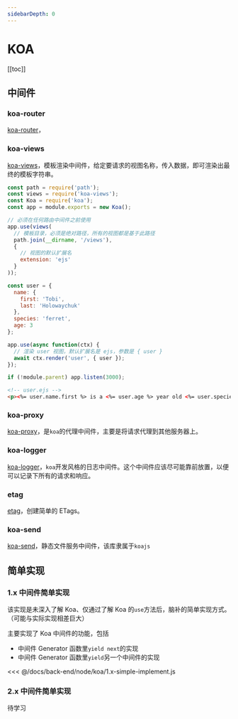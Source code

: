 ```yaml
---
sidebarDepth: 0
---
```


# KOA

[[toc]]

## 中间件

### koa-router

[koa-router](https://github.com/ZijianHe/koa-router)，

### koa-views

[koa-views](https://github.com/queckezz/koa-views)，模板渲染中间件，给定要请求的视图名称，传入数据，即可渲染出最终的模板字符串。

```js
const path = require('path');
const views = require('koa-views');
const Koa = require('koa');
const app = module.exports = new Koa();

// 必须在任何路由中间件之前使用
app.use(views(
  // 模板目录，必须是绝对路径，所有的视图都是基于此路径
  path.join(__dirname, '/views'),
  {
    // 视图的默认扩展名
    extension: 'ejs'
  }
));

const user = {
  name: {
    first: 'Tobi',
    last: 'Holowaychuk'
  },
  species: 'ferret',
  age: 3
};

app.use(async function(ctx) {
  // 渲染 user 视图，默认扩展名是 ejs，参数是 { user }
  await ctx.render('user', { user });
});

if (!module.parent) app.listen(3000);
```

```html
<!-- user.ejs -->
<p><%= user.name.first %> is a <%= user.age %> year old <%= user.species %>.</p>
```

### koa-proxy

[koa-proxy](https://github.com/popomore/koa-proxy)，是`koa`的代理中间件，主要是将请求代理到其他服务器上。

### koa-logger

[koa-logger](https://github.com/koajs/logger)，`koa`开发风格的日志中间件。这个中间件应该尽可能靠前放置，以便可以记录下所有的请求和响应。

### etag

[etag](https://github.com/jshttp/etag)，创建简单的 ETags。

### koa-send

[koa-send](https://github.com/koajs/send)，静态文件服务中间件，该库隶属于`koajs`

## 简单实现

### 1.x 中间件简单实现

该实现是未深入了解 Koa、仅通过了解 Koa 的`use`方法后，脑补的简单实现方式。（可能与实际实现相差巨大）

主要实现了 Koa 中间件的功能，包括

- 中间件 Generator 函数里`yield next`的实现
- 中间件 Generator 函数里`yield`另一个中间件的实现

<<< @/docs/back-end/node/koa/1.x-simple-implement.js

### 2.x 中间件简单实现

待学习
